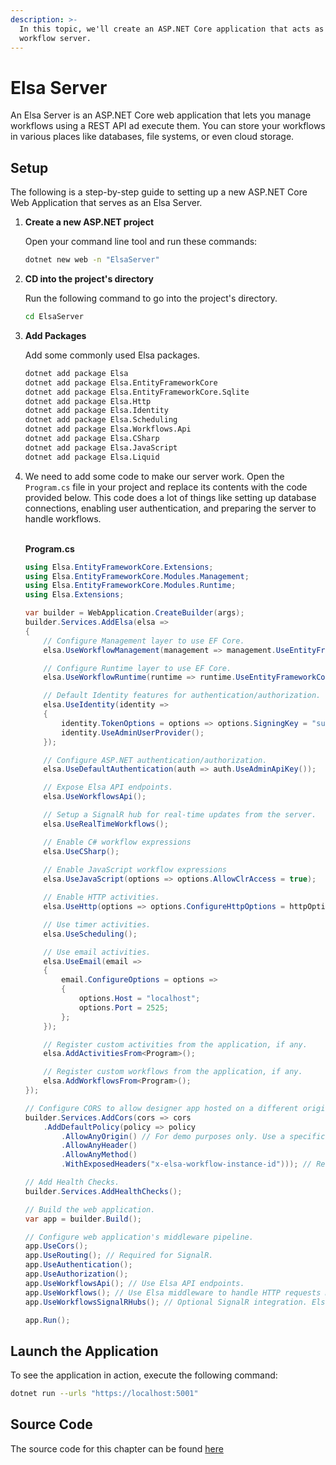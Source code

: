 ```yaml
---
description: >-
  In this topic, we'll create an ASP.NET Core application that acts as a
  workflow server.
---
```


# Elsa Server

An Elsa Server is an ASP.NET Core web application that lets you manage workflows using a REST API ad execute them. You can store your workflows in various places like databases, file systems, or even cloud storage.

## Setup﻿ <a href="#setup" id="setup"></a>

The following is a step-by-step guide to setting up a new ASP.NET Core Web Application that serves as an Elsa Server.

1.  **Create a new ASP.NET project**

    Open your command line tool and run these commands:

    ```bash
    dotnet new web -n "ElsaServer"
    ```
2.  **CD into the project's directory**

    Run the following command to go into the project's directory.

    ```bash
    cd ElsaServer
    ```
3.  **Add Packages**

    Add some commonly used Elsa packages.

    ```bash
    dotnet add package Elsa
    dotnet add package Elsa.EntityFrameworkCore
    dotnet add package Elsa.EntityFrameworkCore.Sqlite
    dotnet add package Elsa.Http
    dotnet add package Elsa.Identity
    dotnet add package Elsa.Scheduling
    dotnet add package Elsa.Workflows.Api
    dotnet add package Elsa.CSharp
    dotnet add package Elsa.JavaScript
    dotnet add package Elsa.Liquid
    ```
4.  We need to add some code to make our server work. Open the `Program.cs` file in your project and replace its contents with the code provided below. This code does a lot of things like setting up database connections, enabling user authentication, and preparing the server to handle workflows.

    \
    **Program.cs**

    ```csharp
    using Elsa.EntityFrameworkCore.Extensions;
    using Elsa.EntityFrameworkCore.Modules.Management;
    using Elsa.EntityFrameworkCore.Modules.Runtime;
    using Elsa.Extensions;

    var builder = WebApplication.CreateBuilder(args);
    builder.Services.AddElsa(elsa =>
    {
        // Configure Management layer to use EF Core.
        elsa.UseWorkflowManagement(management => management.UseEntityFrameworkCore(ef => ef.UseSqlite()));

        // Configure Runtime layer to use EF Core.
        elsa.UseWorkflowRuntime(runtime => runtime.UseEntityFrameworkCore(ef => ef.UseSqlite()));

        // Default Identity features for authentication/authorization.
        elsa.UseIdentity(identity =>
        {
            identity.TokenOptions = options => options.SigningKey = "sufficiently-large-secret-signing-key"; // This key needs to be at least 256 bits long.
            identity.UseAdminUserProvider();
        });

        // Configure ASP.NET authentication/authorization.
        elsa.UseDefaultAuthentication(auth => auth.UseAdminApiKey());

        // Expose Elsa API endpoints.
        elsa.UseWorkflowsApi();

        // Setup a SignalR hub for real-time updates from the server.
        elsa.UseRealTimeWorkflows();

        // Enable C# workflow expressions
        elsa.UseCSharp();
        
        // Enable JavaScript workflow expressions
        elsa.UseJavaScript(options => options.AllowClrAccess = true);

        // Enable HTTP activities.
        elsa.UseHttp(options => options.ConfigureHttpOptions = httpOptions => httpOptions.BaseUrl = new("https://localhost:5001"));

        // Use timer activities.
        elsa.UseScheduling();

        // Use email activities.
        elsa.UseEmail(email =>
        {
            email.ConfigureOptions = options =>
            {
                options.Host = "localhost";
                options.Port = 2525;
            };
        });

        // Register custom activities from the application, if any.
        elsa.AddActivitiesFrom<Program>();

        // Register custom workflows from the application, if any.
        elsa.AddWorkflowsFrom<Program>();
    });

    // Configure CORS to allow designer app hosted on a different origin to invoke the APIs.
    builder.Services.AddCors(cors => cors
        .AddDefaultPolicy(policy => policy
            .AllowAnyOrigin() // For demo purposes only. Use a specific origin instead.
            .AllowAnyHeader()
            .AllowAnyMethod()
            .WithExposedHeaders("x-elsa-workflow-instance-id"))); // Required for Elsa Studio in order to support running workflows from the designer. Alternatively, you can use the `*` wildcard to expose all headers.

    // Add Health Checks.
    builder.Services.AddHealthChecks();

    // Build the web application.
    var app = builder.Build();

    // Configure web application's middleware pipeline.
    app.UseCors();
    app.UseRouting(); // Required for SignalR.
    app.UseAuthentication();
    app.UseAuthorization();
    app.UseWorkflowsApi(); // Use Elsa API endpoints.
    app.UseWorkflows(); // Use Elsa middleware to handle HTTP requests mapped to HTTP Endpoint activities.
    app.UseWorkflowsSignalRHubs(); // Optional SignalR integration. Elsa Studio uses SignalR to receive real-time updates from the server. 

    app.Run();
    ```

## Launch the Application﻿ <a href="#run-application" id="run-application"></a>

To see the application in action, execute the following command:

```bash
dotnet run --urls "https://localhost:5001"
```

## Source Code﻿ <a href="#source-code" id="source-code"></a>

The source code for this chapter can be found [here](https://github.com/elsa-workflows/elsa-guides/tree/main/src/installation/elsa-server)

